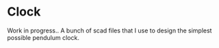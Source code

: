 # Clock
Work in progress.. A bunch of scad files that I use to design the simplest possible pendulum clock.
